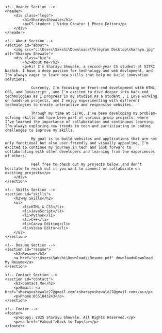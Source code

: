 <!DOCTYPE html>
<html lang="en">
<head>
    <meta charset="UTF-8">
    <meta name="viewport" content="width=device-width, initial-scale=1.0">
    <meta http-equiv="X-UA-Compatible" content="ie=edge">
    <title>Sharayu Shewale - Portfolio</title>
    <link rel="stylesheet" href="sharayuportfolio.css">
</head>
<body>

    <!-- Header Section -->
    <header>
        <div class="logo">
            <h1>SharayuShewale</h1>
            <p>CS student | Video Creator | Photo Editor</p>
        </div>
    </header>

    <!-- About Section -->
    <section id="about">
        <img src="c:\Users\Sakshi\Downloads\Telegram Desktop\sharayu.jpg" alt="Sharayu Shewale">
        <div class="bio">
            <h2>About Me</h2>
            <p>Hi! I'm Sharayu Shewale, a second-year CS student at SITRC Nashik. I have a deep passion for technology and web devlopment, and I'm always eager to learn new skills that help me build innovation solutions.

                Currenty, I'm focusing on front-end development with HTML, CSS, and Javascript , and I'm excited to dive deeper into back-end technologies as I progress in my studies,As a student , I Love working on hands-on projects, and I enjoy experimenting with different technologies to create interactive and responsive websites.
                
                Through my time at SITRC, I’ve been developing my problem-solving skills and have been part of various group projects, where I’ve learned the importance of collaboration and continuous learning. I’m always exploring new trends in tech and participating in coding challenges to improve my skills.
                
                My goal is to build websites and applications that are not only functional but also user-friendly and visually appealing. I’m excited to continue my journey in tech and look forward to collaborating with other developers and learning from the experiences of others.
                
                Feel free to check out my projects below, and don’t hesitate to reach out if you want to connect or collaborate on exciting projects</p>
        </div>
    </section>

    <!-- Skills Section -->
    <section id="skills">
        <h2>My Skills</h2>
        <ul>
            <li>HTML & CSS</li>
            <li>JavaScript</li>
            <li>Python</li>
            <li>C++</li>
            <li>Canva Editing</li>
            <li>Video Editor</li>
        </ul>
    </section>

    <!-- Resume Section -->
    <section id="resume">
        <h2>Resume</h2>
        <a href="c:\Users\Sakshi\Downloads\Resume.pdf" download>Download My Resume</a>
    </section>

    <!-- Contact Section -->
    <section id="contact">
        <h2>Contact Me</h2>
        <p>Email: <a href="sharayushewale27@gmail.com">sharayushewale27@gmail.com</a></p>
        <p>Phone:8551843243</p>
    </section>

    <!-- Footer -->
    <footer>
        <p>&copy; 2025 Sharayu Shewale. All Rights Reserved.</p>
        <p><a href="#about">Back to Top</a></p>
    </footer>

</body>
</html>
